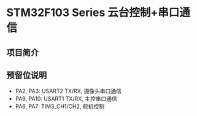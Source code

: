 # STM32F103 Series 云台控制+串口通信

## 项目简介



## 预留位说明

* PA2, PA3: USART2 TX/RX, 摄像头串口通信
* PA9, PA10: USART1 TX/RX, 主控串口通信
* PA6, PA7: TIM3_CH1/CH2, 舵机控制

